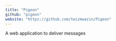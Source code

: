 ```yaml
---
title: "Pigeon"
github: "pigeon"
website: "https://github.com/twizmwazin/Pigeon"
---
```


A web application to deliver messages
